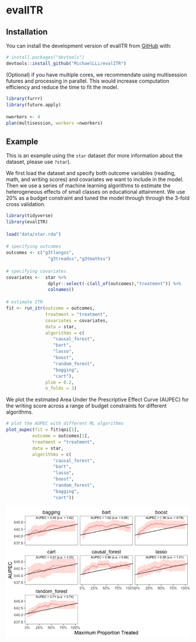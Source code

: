 
<!-- README.md is generated from README.Rmd. Please edit that file -->

# evalITR

<!-- badges: start -->
<!-- badges: end -->

## Installation

You can install the development version of evalITR from
[GitHub](https://github.com/) with:

``` r
# install.packages("devtools")
devtools::install_github("MichaelLLi/evalITR")
```

(Optional) if you have multiple cores, we recommendate using multisession futures and processing in parallel. This would increase computation efficiency and reduce the time to fit the model. 

```r
library(furrr)
library(future.apply)

nworkers <- 4
plan(multisession, workers =nworkers)
```

## Example

This is an example using the `star` dataset (for more information about the dataset, please use `?star`). 

We first load the dataset and specify both outcome variables (reading, math, and writing scores) and
covariates we want to include in the model. Then we use a series of machine learning
algorithms to estimate the heterogeneous effects of small classes on
educational attainment. We use 20% as a budget constraint and tuned the
model through through the 3-fold cross validation.

``` r
library(tidyverse)
library(evalITR)

load("data/star.rda")

# specifying outcomes
outcomes <- c("g3tlangss",
                "g3treadss","g3tmathss")

# specifying covariates
covariates <-  star %>% 
                dplyr::select(-c(all_of(outcomes),"treatment")) %>% 
                colnames()

# estimate ITR 
fit <- run_itr(outcome = outcomes,
               treatment = "treatment",
               covariates = covariates,
               data = star,
               algorithms = c(
                  "causal_forest", 
                  "bart",
                  "lasso",
                  "boost", 
                  "random_forest",
                  "bagging",
                  "cart"),
               plim = 0.2,
               n_folds = 3)
```

We plot the estimated Area Under the Prescriptive Effect Curve (AUPEC)
for the writing score across a range of budget constraints for different algorithms.

``` r
# plot the AUPEC with different ML algorithms
plot_aupec(fit = fit$qoi[1], 
          outcome = outcomes[1],
          treatment = "treatment",
          data = star, 
          algorithms = c(
                  "causal_forest",
                  "bart",
                  "lasso",
                  "boost", 
                  "random_forest",
                  "bagging", 
                  "cart")) 
```

![](man/figures/README-plot-1.png)<!-- -->
